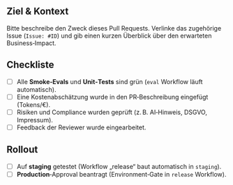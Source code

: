 ## Ziel & Kontext
Bitte beschreibe den Zweck dieses Pull Requests. Verlinke das zugehörige Issue
(`Issue: #ID`) und gib einen kurzen Überblick über den erwarteten Business‑Impact.

## Checkliste
- [ ] Alle **Smoke‑Evals** und **Unit‑Tests** sind grün (`eval` Workflow läuft automatisch).
- [ ] Eine Kostenabschätzung wurde in den PR‑Beschreibung eingefügt (Tokens/€).
- [ ] Risiken und Compliance wurden geprüft (z. B. AI‑Hinweis, DSGVO, Impressum).
- [ ] Feedback der Reviewer wurde eingearbeitet.

## Rollout
- [ ] Auf **staging** getestet (Workflow „release“ baut automatisch in `staging`).
- [ ] **Production**‑Approval beantragt (Environment‑Gate in `release` Workflow).